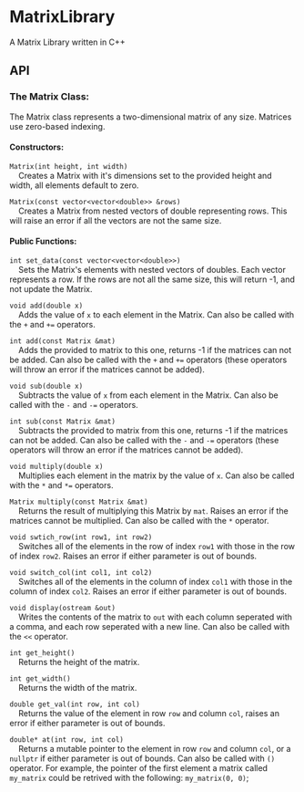 # MatrixLibrary
A Matrix Library written in C++

## API 
### The Matrix Class:
The Matrix class represents a two-dimensional matrix of any size. Matrices use zero-based indexing. 
#### Constructors:
`Matrix(int height, int width)`<br>
  &nbsp;&nbsp;&nbsp;&nbsp;Creates a Matrix with it's dimensions set to the provided height and width, all elements default to zero.
  
`Matrix(const vector<vector<double>> &rows)`<br>
&nbsp;&nbsp;&nbsp;&nbsp;Creates a Matrix from nested vectors of double representing rows. This will raise an error if all the vectors are not the same size.
#### Public Functions:
`int set_data(const vector<vector<double>>)`<br>
&nbsp;&nbsp;&nbsp;&nbsp;Sets the Matrix's elements with nested vectors of doubles. Each vector represents a row. If the rows are not all the same size, this will return -1, and not update the Matrix.

`void add(double x)`<br>
&nbsp;&nbsp;&nbsp;&nbsp;Adds the value of `x` to each element in the Matrix. Can also be called with the `+` and `+=` operators.

`int add(const Matrix &mat)`<br>
&nbsp;&nbsp;&nbsp;&nbsp;Adds the provided to matrix to this one, returns -1 if the matrices can not be added. Can also be called with the `+` and `+=` operators (these operators will throw an error if the matrices cannot be added).

`void sub(double x)`<br>
&nbsp;&nbsp;&nbsp;&nbsp;Subtracts the value of `x` from each element in the Matrix. Can also be called with the `-` and `-=` operators.

`int sub(const Matrix &mat)`<br>
&nbsp;&nbsp;&nbsp;&nbsp;Subtracts the provided to matrix from this one, returns -1 if the matrices can not be added. Can also be called with the `-` and `-=` operators (these operators will throw an error if the matrices cannot be added).

`void multiply(double x)`<br>
&nbsp;&nbsp;&nbsp;&nbsp;Multiplies each element in the matrix by the value of `x`. Can also be called with the `*` and `*=` operators. 

`Matrix multiply(const Matrix &mat)`<br>
&nbsp;&nbsp;&nbsp;&nbsp;Returns the result of multiplying this Matrix by `mat`. Raises an error if the matrices cannot be multiplied. Can also be called with the `*` operator. 

`void swtich_row(int row1, int row2)`<br>
&nbsp;&nbsp;&nbsp;&nbsp;Switches all of the elements in the row of index `row1` with those in the row of index `row2`. Raises an error if either parameter is out of bounds.

`void switch_col(int col1, int col2)`<br>
&nbsp;&nbsp;&nbsp;&nbsp;Switches all of the elements in the column of index `col1` with those in the column of index `col2`. Raises an error if either parameter is out of bounds.

`void display(ostream &out)`<br>
&nbsp;&nbsp;&nbsp;&nbsp;Writes the contents of the matrix to `out` with each column seperated with a comma, and each row seperated with a new line. Can also be called with the `<<` operator.

`int get_height()`<br>
&nbsp;&nbsp;&nbsp;&nbsp;Returns the height of the matrix.

`int get_width()`<br>
&nbsp;&nbsp;&nbsp;&nbsp;Returns the width of the matrix.

`double get_val(int row, int col)`<br>
&nbsp;&nbsp;&nbsp;&nbsp;Returns the value of the element in row `row` and column `col`, raises an error if either parameter is out of bounds.

`double* at(int row, int col)`<br>
&nbsp;&nbsp;&nbsp;&nbsp;Returns a mutable pointer to the element in row `row` and column `col`, or a `nullptr` if either parameter is out of bounds. Can also be called with `()` operator. For example, the pointer of the first element a matrix called `my_matrix` could be retrived with the following: `my_matrix(0, 0)`;







